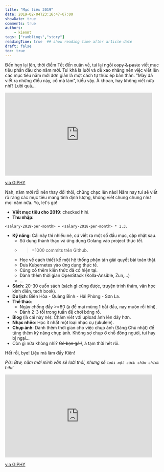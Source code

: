 ```yaml
---
title: "Mục tiêu 2019"
date: 2019-02-04T23:16:47+07:00
showDate: true
comments: true
authors:
    - kiennt
tags: ["ramblings","story"]
readingTime: true  ## show reading time after article date
draft: false
toc: true
---
```


Đến hẹn lại lên, thời điểm Tết đến xuân về, tui lại ngồi ~~copy & paste~~ viết mục tiêu phấn đấu cho năm mới. Tui khá là lười và dễ xao nhãng nên việc viết lên các mục tiêu năm mới đơn giản là một cách tự thúc ép bản thân. "Mày đã viết ra những điều này, cố mà làm", kiểu vậy. À khoan, hay không viết nữa nhỉ? Lười quá...

<iframe src="https://giphy.com/embed/BIPRDoFF8DbPi" width="480" height="270" frameBorder="0" class="giphy-embed" allowFullScreen></iframe><p><a href="https://giphy.com/gifs/lazy-BIPRDoFF8DbPi">via GIPHY</a></p>

Nah, năm mới rồi nên thay đổi thôi, chững chạc lên nào! Năm nay tui sẽ viết rõ ràng các mục tiêu mang tính định lượng, không viết chung chung như mọi năm nữa. Yo, let's go!

* **Viết mục tiêu cho 2019**: checked hihi.
* **Thu nhập**:

```
<salary-2019-per-month> = <salary-2018-per-month> * 1.3.
```

* **Kỹ năng**: Cái này thì nhiều nè, cứ viết ra một số đầu mục, cập nhật sau.
    * Sử dụng thành thạo và ứng dụng Golang vào project thực tết.
    * >=1000 commits trên Github.
    * Học về cách thiết kế một hệ thống phân tán giải quyết bài toán thật.
    * Đưa Kubernetes vào ứng dụng thực tế.
    * Củng cố thêm kiến thức đã có hiện tại.
    * Dành thêm thời gian OpenStack (Kolla-Ansible, Zun,...)
    * ...
* **Sách**: 20-30 cuốn sách (sách gì cũng được, truyện trinh thám, văn học kinh điển, tech book).
* **Du lịch**: Biên Hòa - Quảng Bình - Hải Phòng - Sơn La.
* **Thể thao**:
    * Ngày chống đẩy >=80 (à để mai mùng 1 bắt đầu, nay muộn rồi hihi).
    * Dành 2-3 tối trong tuần để chơi bóng rổ.
* **Blog** (là cái này nè): Chăm viết với upload ảnh lên đây hơn.
* **Nhạc nhẽo**: Học ít nhất một loại nhạc cụ (ukulele).
* **Chụp ảnh**: Dành thêm thời gian cho việc chụp ảnh (Sáng Chủ nhật) để tăng thêm kỹ năng chụp ảnh. Không sợ chụp ở chỗ đông người, tui hay bị ngại...
* Còn gì nữa không nhỉ? ~~Có bạn gái!~~, à tạm thời hết rồi.

Hết rồi, bye! Liệu mà làm đấy Kiên!

*P/s: Btw, năm mới mình vẫn sẽ lười thôi, nhưng sẽ `lười một cách chân chính` hihi!*

<iframe src="https://giphy.com/embed/lPdn5MOabkgCY" width="480" height="270" frameBorder="0" class="giphy-embed" allowFullScreen></iframe><p><a href="https://giphy.com/gifs/the-simpsons-homer-simpson-exercise-lPdn5MOabkgCY">via GIPHY</a></p>
